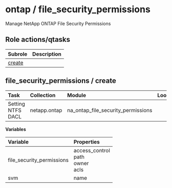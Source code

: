 # ontap / file_security_permissions 
Manage NetApp ONTAP File Security Permissions  
  






## Role actions/qtasks

| Subrole | Description |
| :------ | :---------- |
| [create](#file_security_permissions--create) |  |



## file_security_permissions / create

| Task | Collection | Module | Looped | Variables |
| :--- | :--------- | :----- | :----- | :-------- |
| Setting NTFS DACL  | netapp.ontap | na_ontap_file_security_permissions |  | file_security_permissions, svm |


**Variables**

| Variable | Properties |
| :------- | :--------- |
| file_security_permissions | access_control<br>path<br>owner<br>acls |
| svm | name |




